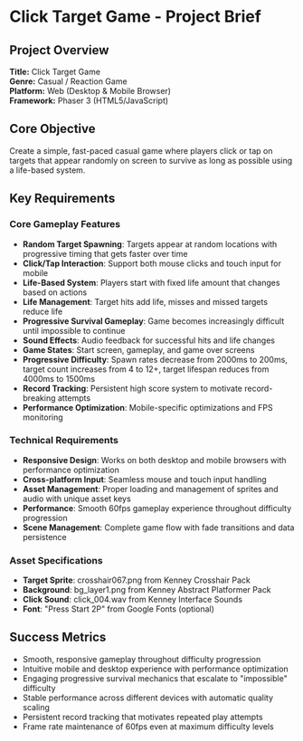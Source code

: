 # Click Target Game - Project Brief

## Project Overview

**Title:** Click Target Game  
**Genre:** Casual / Reaction Game  
**Platform:** Web (Desktop & Mobile Browser)  
**Framework:** Phaser 3 (HTML5/JavaScript)

## Core Objective

Create a simple, fast-paced casual game where players click or tap on targets that appear randomly on screen to survive as long as possible using a life-based system.

## Key Requirements

### Core Gameplay Features

- **Random Target Spawning**: Targets appear at random locations with progressive timing that gets faster over time
- **Click/Tap Interaction**: Support both mouse clicks and touch input for mobile
- **Life-Based System**: Players start with fixed life amount that changes based on actions
- **Life Management**: Target hits add life, misses and missed targets reduce life
- **Progressive Survival Gameplay**: Game becomes increasingly difficult until impossible to continue
- **Sound Effects**: Audio feedback for successful hits and life changes
- **Game States**: Start screen, gameplay, and game over screens
- **Progressive Difficulty**: Spawn rates decrease from 2000ms to 200ms, target count increases from 4 to 12+, target lifespan reduces from 4000ms to 1500ms
- **Record Tracking**: Persistent high score system to motivate record-breaking attempts
- **Performance Optimization**: Mobile-specific optimizations and FPS monitoring

### Technical Requirements

- **Responsive Design**: Works on both desktop and mobile browsers with performance optimization
- **Cross-platform Input**: Seamless mouse and touch input handling
- **Asset Management**: Proper loading and management of sprites and audio with unique asset keys
- **Performance**: Smooth 60fps gameplay experience throughout difficulty progression
- **Scene Management**: Complete game flow with fade transitions and data persistence

### Asset Specifications

- **Target Sprite**: crosshair067.png from Kenney Crosshair Pack
- **Background**: bg_layer1.png from Kenney Abstract Platformer Pack
- **Click Sound**: click_004.wav from Kenney Interface Sounds
- **Font**: "Press Start 2P" from Google Fonts (optional)

## Success Metrics

- Smooth, responsive gameplay throughout difficulty progression
- Intuitive mobile and desktop experience with performance optimization
- Engaging progressive survival mechanics that escalate to "impossible" difficulty
- Stable performance across different devices with automatic quality scaling
- Persistent record tracking that motivates repeated play attempts
- Frame rate maintenance of 60fps even at maximum difficulty levels
